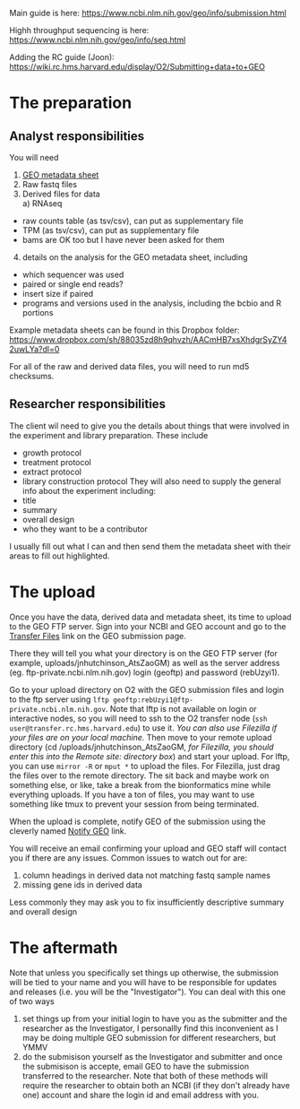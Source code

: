 Main guide is here:
https://www.ncbi.nlm.nih.gov/geo/info/submission.html

Highh throughput sequencing is here:
https://www.ncbi.nlm.nih.gov/geo/info/seq.html

Adding the RC guide (Joon):
https://wiki.rc.hms.harvard.edu/display/O2/Submitting+data+to+GEO

# The preparation 

## Analyst responsibilities
You will need
1) [GEO metadata sheet](https://www.ncbi.nlm.nih.gov/geo/info/seq.html)
2) Raw fastq files
3) Derived files for data  
  a) RNAseq
- raw counts table (as tsv/csv), can put as supplementary file
- TPM (as tsv/csv), can put as supplementary file
- bams are OK too but I have never been asked for them

4) details on the analysis for the GEO metadata sheet, including
- which sequencer was used
- paired or single end reads?
- insert size if paired
- programs and versions used in the analysis, including the bcbio and R portions

Example metadata sheets can be found in this Dropbox folder:
https://www.dropbox.com/sh/88035zd8h9qhvzh/AACmHB7xsXhdgrSyZY42uwLYa?dl=0

For all of the raw and derived data files, you will need to run md5 checksums.

## Researcher responsibilities
The client wil need to give you the details about things that were involved in the experiment and library preparation.
These include
- growth protocol
- treatment protocol 
- extract protocol
- library construction protocol
They will also need to supply the general info about the experiment including:
- title
- summary
- overall design
- who they want to be a contributor

I usually fill out what I can and then send them the metadata sheet with their areas to fill out highlighted.

# The upload
Once you have the data, derived data and metadata sheet, its time to upload to the GEO FTP server.
Sign into your NCBI and GEO account and go to the [Transfer Files](https://www.ncbi.nlm.nih.gov/geo/info/submissionftp.html) link on the GEO submission page. 

There they will tell you what your directory is on the GEO FTP server (for example, uploads/jnhutchinson_AtsZaoGM) as well as the server address (eg. ftp-private.ncbi.nlm.nih.gov) login (geoftp) and password (rebUzyi1). 

Go to your  upload directory on O2 with the GEO submission files and login to the ftp server using `lftp geoftp:rebUzyi1@ftp-private.ncbi.nlm.nih.gov`. Note that lftp is not available on login or interactive nodes, so you will need to ssh to the O2 transfer node (`ssh user@transfer.rc.hms.harvard.edu`) to use it. *You can also use Filezilla if your files are on your local machine.* Then move to your remote upload directory (cd /uploads/jnhutchinson_AtsZaoGM, *for Filezilla, you should enter this into the Remote site: directory box*) and start your upload. For lftp, you can use 
```mirror -R``` or ```mput *``` to upload the files. For Filezilla, just drag the files over to the remote directory. The sit back and maybe work on something else, or like, take a break from the bionformatics mine while everything uploads. If you have a ton of files, you may want to use something like tmux to prevent your session from being terminated. 


When the upload is complete, notify GEO of the submission using the cleverly named [Notify GEO](https://submit.ncbi.nlm.nih.gov/geo/submission/) link. 

You will receive an email confirming your upload and GEO staff will contact you if there are any issues. Common issues to watch out for are:
1) column headings in derived data not matching fastq sample names
2) missing gene ids in derived data

Less commonly they may ask you to fix insufficiently descriptive summary and overall design

# The aftermath

Note that unless you specifically set things up otherwise, the submission will be tied to your name and you will have to be responsible for updates and releases (i.e. you will be the "Investigator"). You can deal with this one of two ways
1) set things up from your initial login to have you as the submitter and the researcher as the Investigator, I personallly find this inconvenient as I may be doing multiple GEO submission for different researchers, but YMMV
2) do the submisison yourself as the Investigator and submitter and once the submisison is accepte, email GEO to have the submission transferred to the researcher. 
Note that both of these methods will require the researcher to obtain both an NCBI (if they don't already have one) account and share the login id and email address with you. 
